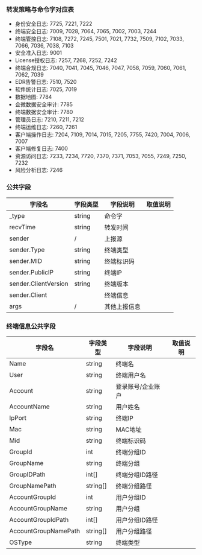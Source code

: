 ### 转发策略与命令字对应表

- 身份安全日志: 7725, 7221, 7222
- 终端安全日志: 7009, 7028, 7064, 7065, 7002, 7003, 7244
- 终端管控日志: 7108, 7272, 7245, 7501, 7021, 7732, 7509, 7102, 7033, 7066, 7036, 7038, 7103
- 安全准入日志: 9001
- License授权日志: 7257, 7268, 7252, 7242
- 终端合规日志: 7040, 7041, 7045, 7046, 7047, 7058, 7059, 7060, 7061, 7062, 7039
- EDR告警日志: 7510, 7520
- 软件统计日志: 7025, 7019
- 数据地图: 7784
- 企微数据安全审计: 7785
- 终端数据安全审计: 7780
- 管理员日志: 7210, 7211, 7212
- 终端运维日志: 7260, 7261
- 客户端操作日志: 7204, 7109, 7014, 7015, 7205, 7755, 7420, 7004, 7006, 7007
- 客户端修复日志: 7400
- 资源访问日志: 7233, 7234, 7720, 7370, 7371, 7053, 7055, 7249, 7250, 7232
- 风险分析日志: 7246

### 公共字段

| 字段名 | 字段类型 | 字段说明 | 取值说明 |
| --- | --- | --- | --- |
| _type | string | 命令字 | |
| recvTime | string | 转发时间 | |
| sender | / | 上报源 | |
| sender.Type | string | 终端类型 | |
| sender.MID | string | 终端标识码 | |
| sender.PublicIP | string | 终端IP | |
| sender.ClientVersion | string | 终端版本 | |
| sender.Client |  | 终端信息 | |
| args | / | 其他上报信息 | |

### 终端信息公共字段

| 字段名 | 字段类型 | 字段说明 | 取值说明 |
| --- | --- | --- | --- |
| Name | string | 终端名 | |
| User | string | 终端用户名 | |
| Account | string | 登录账号/企业账户 | |
| AccountName | string | 用户姓名 | |
| IpPort | string | 终端IP | |
| Mac | string | MAC地址 | |
| Mid | string | 终端标识码 | |
| GroupId | int | 终端分组ID | |
| GroupName | string | 终端分组 | |
| GroupIDPath | int[] | 终端分组ID路径 | |
| GroupNamePath | string[] | 终端分组路径 | |
| AccountGroupId | int | 用户分组ID | |
| AccountGroupName | string | 用户分组 | |
| AccountGroupIdPath | int[] | 用户分组ID路径 | |
| AccountGroupNamePath | string[] | 用户分组路径 | |
| OSType | string | 终端类型 | |
